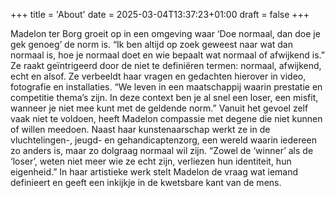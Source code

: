 +++
title = 'About'
date = 2025-03-04T13:37:23+01:00
draft = false
+++

Madelon ter Borg groeit op in een omgeving waar ‘Doe normaal, dan doe je gek genoeg’ de norm is. “Ik ben altijd op zoek geweest naar wat dan normaal is, hoe je normaal doet en wie bepaalt wat normaal of afwijkend is.” Ze raakt geïntrigeerd door de niet te definiëren termen: normaal, afwijkend, echt en alsof. Ze verbeeldt haar vragen en gedachten hierover in video, fotografie en installaties. “We leven in een maatschappij waarin prestatie en competitie thema’s zijn. In deze context ben je al snel een loser, een misfit, wanneer je niet mee kunt met de geldende norm.” Vanuit het gevoel zelf vaak niet te voldoen, heeft Madelon compassie met degene die niet kunnen of willen meedoen. Naast haar kunstenaarschap werkt ze in de vluchtelingen-, jeugd- en gehandicaptenzorg, een wereld waarin iedereen zo anders is, maar zo dolgraag normaal wil zijn. “Zowel de ‘winner’ als de ‘loser’, weten niet meer wie ze echt zijn, verliezen hun identiteit, hun eigenheid.” In haar artistieke werk stelt Madelon de vraag wat iemand definieert en geeft een inkijkje in de kwetsbare kant van de mens.
